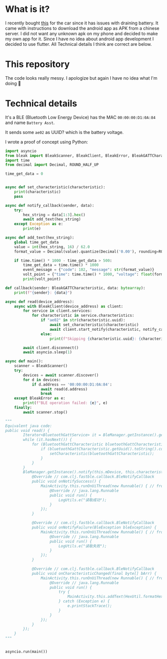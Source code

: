 # What is it?

I recently bought [this](https://www.ebay.com/itm/186334016423) for the car since it has issues with draining battery. It came with instructions to download the android app as APK from a chinese server. 
I did not want any unknown apk on my phone and decided to make my own app for it. Since I have no idea about android app development I decided to use flutter.
All Technical details I think are correct are below. 

# This repository

The code looks really messy. I apologize but again I have no idea what I'm doing 🙈

# Technical details

It's a BLE (Bluetooth Low Energy Device) has the MAC `00:00:00:D1:0A:84` and name `Battery Asst`.

It sends some `ae02` as UUID? which is the battery voltage.

I wrote a proof of concept using Python:
```python
import asyncio
from bleak import BleakScanner, BleakClient, BleakError, BleakGATTCharacteristic
import time
from decimal import Decimal, ROUND_HALF_UP

time_get_data = 0


async def set_characteristic(characteristic):
    print(characteristic)
    pass

async def notify_callback(sender, data):
    try:
        hex_string = data[1:3].hex()
        await add_text(hex_string)
    except Exception as e:
        print(e)

async def add_text(hex_string):
    global time_get_data
    value = int(hex_string, 16) / 62.0
    format_value = Decimal(value).quantize(Decimal('0.00'), rounding=ROUND_HALF_UP)

    if time.time() * 1000 - time_get_data > 500:
        time_get_data = time.time() * 1000
        event_message = {"code": 102, "message": str(format_value)}
        volt_point = {"time": time.time() * 1000, "voltage": float(format_value)}
        print(volt_point)

def callback(sender: BleakGATTCharacteristic, data: bytearray):
    print(f"{sender}: {data}")

async def read(device_address):
    async with BleakClient(device_address) as client:
        for service in client.services:
            for characteristic in service.characteristics:
                if "ae02" in str(characteristic.uuid):
                    await set_characteristic(characteristic)
                    await client.start_notify(characteristic, notify_callback)
                else:
                    print(f"Skipping {characteristic.uuid}: {characteristic}")

        await client.disconnect()
        await asyncio.sleep(1)

async def main():
    scanner = BleakScanner()
    try:
        devices = await scanner.discover()
        for d in devices:
            if d.address == '00:00:00:D1:0A:84':
                await read(d.address)
                break
    except BleakError as e:
        print(f"BLE operation failed: {e}", e)
    finally:
        await scanner.stop()

"""
Equivalent java code:
public void read() {
        Iterator<BluetoothGattService> it = BleManager.getInstance().getBluetoothGatt(this.mDevice).getServices().iterator();
        while (it.hasNext()) {
            for (BluetoothGattCharacteristic bluetoothGattCharacteristic : it.next().getCharacteristics()) {
                if (bluetoothGattCharacteristic.getUuid().toString().contains("ae02")) {
                    setCharacteristic(bluetoothGattCharacteristic);
                }
            }
        }
        BleManager.getInstance().notify(this.mDevice, this.characteristic.getService().getUuid().toString(), this.characteristic.getUuid().toString(), new BleNotifyCallback() { // from class: com.ifly.battery.MainActivity.7
            @Override // com.clj.fastble.callback.BleNotifyCallback
            public void onNotifySuccess() {
                MainActivity.this.runOnUiThread(new Runnable() { // from class: com.ifly.battery.MainActivity.7.1
                    @Override // java.lang.Runnable
                    public void run() {
                        LogUtils.e("读取成功");
                    }
                });
            }

            @Override // com.clj.fastble.callback.BleNotifyCallback
            public void onNotifyFailure(BleException bleException) {
                MainActivity.this.runOnUiThread(new Runnable() { // from class: com.ifly.battery.MainActivity.7.2
                    @Override // java.lang.Runnable
                    public void run() {
                        LogUtils.e("读取失败");
                    }
                });
            }

            @Override // com.clj.fastble.callback.BleNotifyCallback
            public void onCharacteristicChanged(final byte[] bArr) {
                MainActivity.this.runOnUiThread(new Runnable() { // from class: com.ifly.battery.MainActivity.7.3
                    @Override // java.lang.Runnable
                    public void run() {
                        try {
                            MainActivity.this.addText(HexUtil.formatHexString(new byte[]{bArr[1], bArr[2]}));
                        } catch (Exception e) {
                            e.printStackTrace();
                        }
                    }
                });
            }
        });
    }
"""


asyncio.run(main())
```
